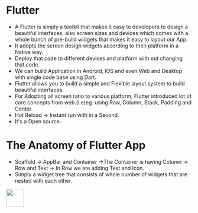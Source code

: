 # Flutter

- A Flutter is simply a toolkit that makes it easy to developers to design a beautiful interfaces, also screen sizes and devices
which comes with a whole bunch of pre-build widgets that makes it easy to layout our App.
- It adopts the screen design widgets according to their platform in a Native way.
- Deploy that code to different devices and platform with out changing that code.
- We can build Application in Android, IOS and even Web and Desktop with single code base using Dart.
- Flutter allows you to build a simple and Flexible layout system to build beautiful interfaces.
- For Adopting all screen ratio to various platform, Flutter introduced lot of core concepts from web.(i.e)eg. using Row, Column, Stack, Padding and Center.
- Hot Reload -> Instant run with in a Second.
- It's a Open source.

# The Anatomy of Flutter App

- Scaffold -> AppBar and Container ->The Container is having Column -> Row and Text -> In Row we are adding Text and Icon.
- Simply a widget tree that consists of whole number of widgets that are nested with each other.

<a href="url"><img src="http://url.to/image.png" align="left" height="48" width="48" ></a>
